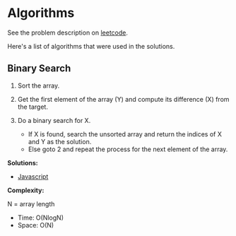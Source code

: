 # Algorithms

See the problem description on [leetcode](https://leetcode.com/problems/two-sum/).

Here's a list of algorithms that were used in the solutions.

## Binary Search

1. Sort the array.

2. Get the first element of the array (Y) and compute its difference (X) from the target.

3. Do a binary search for X.
    * If X is found, search the unsorted array and return the indices of X and Y as the solution.
    * Else goto 2 and repeat the process for the next element of the array.

**Solutions:**

* [Javascript](javascript/1.js)

**Complexity:**

N = array length

* Time: O(NlogN)
* Space: O(N)
